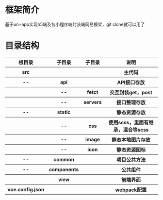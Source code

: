 # 框架简介
基于uni-app实现h5端及各小程序端封装端简易框架，git clone就可以用了

# 目录结构
<table>
    <tr>
        <th>根目录</th>
        <th>子目录</th>
        <th>子目录</th>
        <th>说明</th>
    </tr>
    <tr>
        <th>src</th>
        <th></th>
        <th></th>
        <th>主代码</th>
    </tr>
     <tr>
        <th>--</th>
        <th>api</th>
        <th></th>
        <th>API接口存放</th>
    </tr>
    <tr>
        <th></th>
        <th>--</th>
        <th>fetct</th>
        <th>交互封装get，post</th>
    </tr>
    <tr>
        <th></th>
        <th>--</th>
        <th>servers</th>
        <th>接口整理存放</th>
    </tr>
    <tr>
        <th>--</th>
        <th>static</th>
        <th></th>
        <th>静态资源存放</th>
    </tr>
    <tr>
        <th></th>
        <th>--</th>
        <th>css</th>
        <th>使用scss，里面有继承，混合等scss</th>
    </tr>
    <tr>
        <th></th>
        <th>--</th>
        <th>image</th>
        <th>静态本地图片存放</th>
    </tr>
    <tr>
        <th></th>
        <th>--</th>
        <th>icon</th>
        <th>静态资源图标</th>
    </tr>
    <tr>
        <th>--</th>
        <th>common</th>
        <th></th>
        <th>项目公共方法</th>
    </tr>
    <tr>
        <th>--</th>
        <th>components</th>
        <th></th>
        <th>公共组件</th>
    </tr>
    <tr>
        <th></th>
        <th>view</th>
        <th></th>
        <th>前端界面</th>
    </tr>
    <tr>
        <th>vue.config.json</th>
        <th></th>
        <th></th>
        <th>webpack配置</th>
    </tr>
</table>


